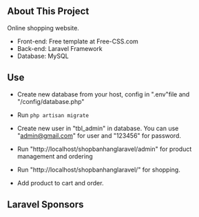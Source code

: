 ## About This Project

Online shopping website.
- Front-end: Free template at Free-CSS.com
- Back-end: Laravel Framework
- Database: MySQL
## Use

- Create new database from your host, config in ".env"file and "/config/database.php"
- Run ``php artisan migrate``
- Create new user in "tbl_admin" in database. You can use "admin@gmail.com" for user and "123456" for password.
- Run "http://localhost/shopbanhanglaravel/admin" for product management and ordering


- Run "http://localhost/shopbanhanglaravel/" for shopping.
- Add product to cart and order.
## Laravel Sponsors



